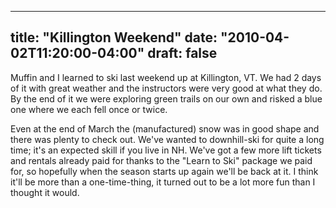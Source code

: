 
---
title: "Killington Weekend"
date: "2010-04-02T11:20:00-04:00"
draft: false
---

Muffin and I learned to ski last weekend up at Killington, VT. We had 2 days of it with great weather and the instructors were very good at what they do. By the end of it we were exploring green trails on our own and risked a blue one where we each fell once or twice.

Even at the end of March the (manufactured) snow was in good shape and there was plenty to check out. We've wanted to downhill-ski for quite a long time; it's an expected skill if you live in NH. We've got a few more lift tickets and rentals already paid for thanks to the "Learn to Ski" package we paid for, so hopefully when the season starts up again we'll be back at it. I think it'll be more than a one-time-thing, it turned out to be a lot more fun than I thought it would.
